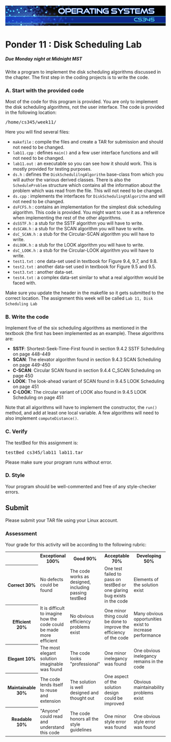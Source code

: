 ![](../images/banner.jpg)

# Ponder 11 : Disk Scheduling Lab

##### Due Monday night at Midnight MST

Write a program to implement the disk scheduling algorithms discussed in the chapter. The first step in the coding projects is to write the code.

### A. Start with the provided code

Most of the code for this program is provided. You are only to implement the disk scheduling algorithms, not the user interface. The code is provided in the following location:

<pre>/home/cs345/week11/</pre>

Here you will find several files:

*   `makefile` : compile the files and create a TAR for submission and should not need to be changed.
*   `lab11.cpp` : defines `main()` and a few user interface functions and will not need to be changed.
*   `lab11.out` : an executable so you can see how it should work. This is mostly provided for testing purposes.
*   `ds.h` : defines the `DiskSchedulilngAlgorithm` base-class from which you will author the various derived classes. There is also the `ScheduleProblem` structure which contains all the information about the problem which was read from the file. This will not need to be changed.
*   `ds.cpp` : implements the interfaces for `DiskSchedulingtAlgorithm` and will not need to be changed.
*   `dsFCFS.h` : contains an implementation for the simplest disk scheduling algorithm. This code is provided. You might want to use it as a reference when implementing the rest of the other algorithms.
*   `dsSSTF.h` : a stub for the SSTF algorithm you will have to write.
*   `dsSCAN.h` : a stub for the SCAN algorithm you will have to write.
*   `dsC_SCAN.h` : a stub for the Circular-SCAN algorithm you will have to write.
*   `dsLOOK.h` : a stub for the LOOK algorithm you will have to write.
*   `dsC_LOOK.h` : a stub for the Circular-LOOK algorithm you will have to write.
*   `test1.txt` : one data-set used in textbook for Figure 9.4, 9.7, and 9.8.
*   `test2.txt` : another data-set used in textbook for Figure 9.5 and 9.5.
*   `test3.txt` : another data-set.
*   `test4.txt` : a complex data-set similar to what a real algorithm would be faced with.

Make sure you update the header in the makefile so it gets submitted to the correct location. The assignment this week will be called `Lab 11, Disk Scheduling Lab`

### B. Write the code

Implement five of the six scheduling algorithms as mentioned in the textbook (the first has been implemented as an example). These algorithms are:

*   **SSTF**: Shortest-Seek-Time-First found in section 9.4.2 SSTF Scheduling on page 448-449
*   **SCAN**: The elevator algorithm found in section 9.4.3 SCAN Scheduling on page 449-450
*   **C-SCAN**: Circular SCAN found in section 9.4.4 C_SCAN Scheduling on page 450
*   **LOOK**: The look-ahead variant of SCAN found in 9.4.5 LOOK Scheduling on page 451
*   **C-LOOK**: The circular variant of LOOK also found in 9.4.5 LOOK Scheduling on page 451

Note that all algorithms will have to implement the constructor, the `run()` method, and add at least one local variable. A few algorithms will need to also implement `computeDistance()`.

### C. Verify

The testBed for this assignment is:

<pre>testBed cs345/lab11 lab11.tar</pre>

Please make sure your program runs without error.

### D. Style

Your program should be well-commented and free of any style-checker errors.

## Submit

Please submit your TAR file using your Linux account.


### Assessment

Your grade for this activity will be according to the following rubric:

<table class="rubric">

<tbody>

<tr>

<th> </th>

<th>Exceptional  
100%</th>

<th>Good  
90%</th>

<th>Acceptable  
70%</th>

<th>Developing  
50%</th>

<th>Missing  
0%</th>

</tr>

<tr>

<th>Correct  
30%</th>

<td>No defects could be found</td>

<td>The code works as designed, including passing testBed</td>

<td>One test failed to pass on testBed or one glaring bug exists in the code</td>

<td>Elements of the solution exist</td>

<td>No attempt was made to solve the problem</td>

</tr>

<tr>

<th>Efficient  
20%</th>

<td>It is difficult to imagine how the code could be made more efficient</td>

<td>No obvious efficiency problems exist</td>

<td>One minor thing could be done to improve the efficiency of the code</td>

<td>Many obvious opportunities exist to increase performance</td>

<td>The code has horrible performance issues</td>

</tr>

<tr>

<th>Elegant  
10%</th>

<td>The most elegant solution imaginable was found</td>

<td>The code looks "professional"</td>

<td>One minor inelegancy was found</td>

<td>One obvious inelegancy remains in the code</td>

<td>The code was thrown together</td>

</tr>

<tr>

<th>Maintainable  
30%</th>

<td>The code lends itself to reuse and extension</td>

<td>The solution is well designed and thought out</td>

<td>One aspect of the solution design could be improved</td>

<td>Obvious maintainability problems exist</td>

<td>Support costs on this code would be much greater than necessary</td>

</tr>

<tr>

<th>Readable  
10%</th>

<td>"Anyone" could read and understand this code</td>

<td>The code honors all the style guidelines</td>

<td>One minor style error was found</td>

<td>One obvious style error was found</td>

<td>No obvious attention was spent on readability</td>

</tr>

</tbody>

</table>
